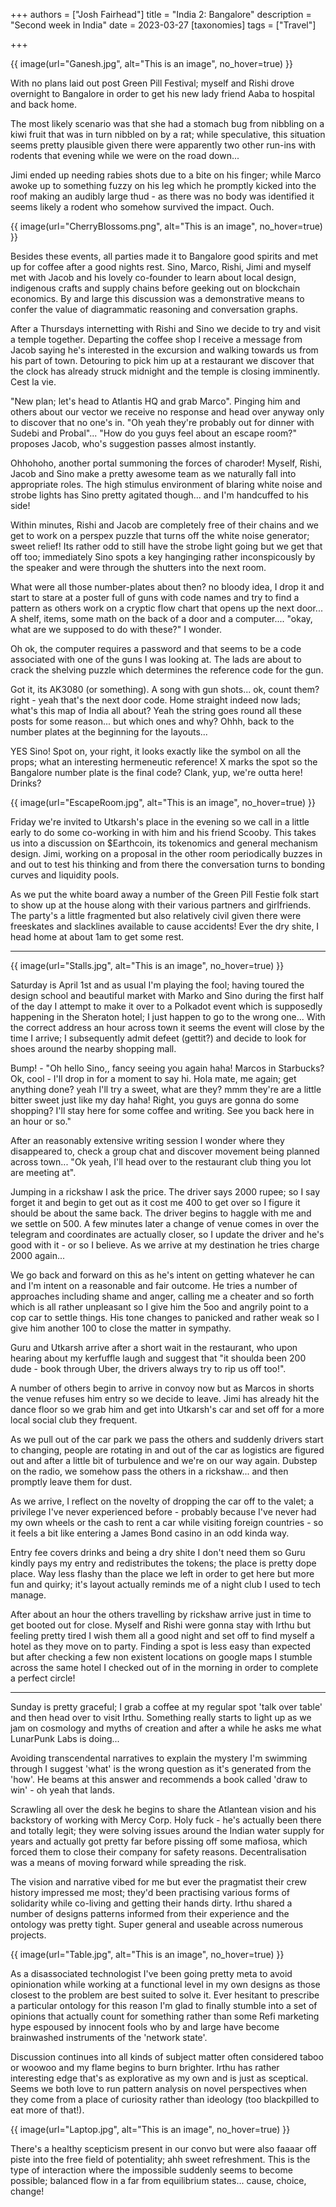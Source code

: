+++
authors = ["Josh Fairhead"]
title = "India 2: Bangalore"
description = "Second week in India"
date = 2023-03-27
[taxonomies]
tags = ["Travel"]

+++

{{ image(url="Ganesh.jpg", alt="This is an image", no_hover=true) }}

With no plans laid out post Green Pill Festival; myself and Rishi drove overnight to Bangalore in order to get his new lady friend Aaba to hospital and back home.

The most likely scenario was that she had a stomach bug from nibbling on a kiwi fruit that was in turn nibbled on by a rat; while speculative, this situation seems pretty plausible given there were apparently two other run-ins with rodents that evening while we were on the road down...

Jimi ended up needing rabies shots due to a bite on his finger; while Marco awoke up to something fuzzy on his leg which he promptly kicked into the roof making an audibly large thud - as there was no body was identified it seems likely a rodent who somehow survived the impact. Ouch.

{{ image(url="CherryBlossoms.png", alt="This is an image", no_hover=true) }}

Besides these events, all parties made it to Bangalore good spirits and met up for coffee after a good nights rest. Sino, Marco, Rishi, Jimi and myself met with Jacob and his lovely co-founder to learn about local design, indigenous crafts and supply chains before geeking out on blockchain economics. By and large this discussion was a demonstrative means to confer the value of diagrammatic reasoning and conversation graphs.

After a Thursdays internetting with Rishi and Sino we decide to try and visit a temple together. Departing the coffee shop I receive a message from Jacob saying he's interested in the excursion and walking towards us from his part of town. Detouring to pick him up at a restaurant we discover that the clock has already struck midnight and the temple is closing imminently. Cest la vie.

"New plan; let's head to Atlantis HQ and grab Marco". Pinging him and others about our vector we receive no response and head over anyway only to discover that no one's in. "Oh yeah they're probably out for dinner with Sudebi and Probal"... "How do you guys feel about an escape room?" proposes Jacob, who's suggestion passes almost instantly.

Ohhohoho, another portal summoning the forces of charoder! Myself, Rishi, Jacob and Sino make a pretty awesome team as we naturally fall into appropriate roles. The high stimulus environment of blaring white noise and strobe lights has Sino pretty agitated though... and I'm handcuffed to his side!

Within minutes, Rishi and Jacob are completely free of their chains and we get to work on a perspex puzzle that turns off the white noise generator; sweet relief! Its rather odd to still have the strobe light going but we get that off too; immediately Sino spots a key hanginging rather inconspicously by the speaker and were through the shutters into the next room.

What were all those number-plates about then? no bloody idea, I drop it and start to stare at a poster full of guns with code names and try to find a pattern as others work on a cryptic flow chart that opens up the next door... A shelf, items, some math on the back of a door and a computer.... "okay, what are we supposed to do with these?" I wonder.

Oh ok, the computer requires a password and that seems to be a code associated with one of the guns I was looking at. The lads are about to crack the shelving puzzle which determines the reference code for the gun.

Got it, its AK3080 (or something). A song with gun shots... ok, count them? right - yeah that's the next door code. Home straight indeed now lads; what's this map of India all about? Yeah the string goes round all these posts for some reason... but which ones and why? Ohhh, back to the number plates at the beginning for the layouts...

YES Sino! Spot on, your right, it looks exactly like the symbol on all the props; what an interesting hermeneutic reference! X marks the spot so the Bangalore number plate is the final code? Clank, yup, we're outta here! Drinks?

{{ image(url="EscapeRoom.jpg", alt="This is an image", no_hover=true) }}

Friday we're invited to Utkarsh's place in the evening so we call in a little early to do some co-working in with him and his friend Scooby. This takes us into a discussion on $Earthcoin, its tokenomics and general mechanism design. Jimi, working on a proposal in the other room periodically buzzes in and out to test his thinking and from there the conversation turns to bonding curves and liquidity pools.

As we put the white board away a number of the Green Pill Festie folk start to show up at the house along with their various partners and girlfriends. The party's a little fragmented but also relatively civil given there were freeskates and slacklines available to cause accidents! Ever the dry shite, I head home at about 1am to get some rest.

---

{{ image(url="Stalls.jpg", alt="This is an image", no_hover=true) }}

Saturday is April 1st and as usual I'm playing the fool; having toured the design school and beautiful market with Marko and Sino during the first half of the day I attempt to make it over to a Polkadot event which is supposedly happening in the Sheraton hotel; I just happen to go to the wrong one... With the correct address an hour across town it seems the event will close by the time I arrive; I subsequently admit defeet (gettit?) and decide to look for shoes around the nearby shopping mall.

Bump! - "Oh hello Sino,, fancy seeing you again haha! Marcos in Starbucks? Ok, cool - I'll drop in for a moment to say hi. Hola mate, me again; get anything done? yeah I'll try a sweet, what are they? mmm they're are a little bitter sweet just like my day haha! Right, you guys are gonna do some shopping? I'll stay here for some coffee and writing. See you back here in an hour or so."

After an reasonably extensive writing session I wonder where they disappeared to, check a group chat and discover movement being planned across town... "Ok yeah, I'll head over to the restaurant club thing you lot are meeting at".

Jumping in a rickshaw I ask the price. The driver says 2000 rupee; so I say forget it and begin to get out as it cost me 400 to get over so I figure it should be about the same back. The driver begins to haggle with me and we settle on 500. A few minutes later a change of venue comes in over the telegram and coordinates are actually closer, so I update the driver and he's good with it - or so I believe. As we arrive at my destination he tries charge 2000 again...

We go back and forward on this as he's intent on getting whatever he can and I'm intent on a reasonable and fair outcome. He tries a number of approaches including shame and anger, calling me a cheater and so forth which is all rather unpleasant so I give him the 5oo and angrily point to a cop car to settle things. His tone changes to panicked and rather weak so I give him another 100 to close the matter in sympathy.

Guru and Utkarsh arrive after a short wait in the restaurant, who upon hearing about my kerfuffle laugh and suggest that "it shoulda been 200 dude - book through Uber, the drivers always try to rip us off too!".

A number of others begin to arrive in convoy now but as Marcos in shorts the venue refuses him entry so we decide to leave. Jimi has already hit the dance floor so we grab him and get into Utkarsh's car and set off for a more local social club they frequent.

As we pull out of the car park we pass the others and suddenly drivers start to changing, people are rotating in and out of the car as logistics are figured out and after a little bit of turbulence and we're on our way again. Dubstep on the radio, we somehow pass the others in a rickshaw... and then promptly leave them for dust.

As we arrive, I reflect on the novelty of dropping the car off to the valet; a privilege I've never experienced before - probably because I've never had my own wheels or the cash to rent a car while visiting foreign countries - so it feels a bit like entering a James Bond casino in an odd kinda way.

Entry fee covers drinks and being a dry shite I don't need them so Guru kindly pays my entry and redistributes the tokens; the place is pretty dope place. Way less flashy than the place we left in order to get here but more fun and quirky; it's layout actually reminds me of a night club I used to tech manage.

After about an hour the others travelling by rickshaw arrive just in time to get booted out for close. Myself and Rishi were gonna stay with Irthu but feeling pretty tired I wish them all a good night and set off to find myself a hotel as they move on to party. Finding a spot is less easy than expected but after checking a few non existent locations on google maps I stumble across the same hotel I checked out of in the morning in order to complete a perfect circle!

---

Sunday is pretty graceful; I grab a coffee at my regular spot 'talk over table' and then head over to visit Irthu. Something really starts to light up as we jam on cosmology and myths of creation and after a while he asks me what LunarPunk Labs is doing...

Avoiding transcendental narratives to explain the mystery I'm swimming through I suggest 'what' is the wrong question as it's generated from the 'how'. He beams at this answer and recommends a book called 'draw to win' - oh yeah that lands.

Scrawling all over the desk he begins to share the Atlantean vision and his backstory of working with Mercy Corp. Holy fuck - he's actually been there and totally legit; they were solving issues around the Indian water supply for years and actually got pretty far before pissing off some mafiosa, which forced them to close their company for safety reasons. Decentralisation was a means of moving forward while spreading the risk.

The vision and narrative vibed for me but ever the pragmatist their crew history impressed me most; they'd been practising various forms of solidarity while co-living and getting their hands dirty. Irthu shared a number of designs patterns informed from their experience and the ontology was pretty tight. Super general and useable across numerous projects.

{{ image(url="Table.jpg", alt="This is an image", no_hover=true) }}

As a disassociated technologist I've been going pretty meta to avoid opinionation while working at a functional level in my own designs as those closest to the problem are best suited to solve it. Ever hesitant to prescribe a particular ontology for this reason I'm glad to finally stumble into a set of opinions that actually count for something rather than some Refi marketing hype espoused by innocent fools who by and large have become brainwashed instruments of the 'network state'.

Discussion continues into all kinds of subject matter often considered taboo or woowoo and my flame begins to burn brighter. Irthu has rather interesting edge that's as explorative as my own and is just as sceptical. Seems we both love to run pattern analysis on novel perspectives when they come from a place of curiosity rather than ideology (too blackpilled to eat more of that!).

{{ image(url="Laptop.jpg", alt="This is an image", no_hover=true) }}

There's a healthy scepticism present in our convo but were also faaaar off piste into the free field of potentiality; ahh sweet refreshment. This is the type of interaction where the impossible suddenly seems to become possible; balanced flow in a far from equilibrium states... cause, choice, change!
